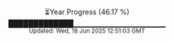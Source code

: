 <p align="center">
⏳Year Progress (46.17 %) <br>
█████████████▁▁▁▁▁▁▁▁▁▁▁▁▁▁▁▁▁ <br>
<sub>Updated: Wed, 18 Jun 2025 12:51:03 GMT</sub>
</p>

